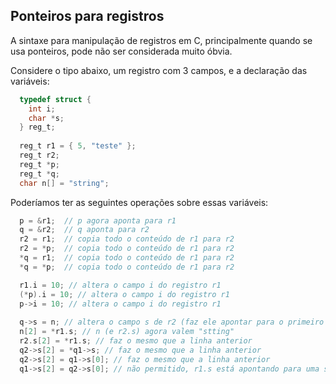 ## Ponteiros para registros

A sintaxe para manipulação de registros em C, principalmente quando se usa ponteiros, pode não ser considerada muito óbvia.

Considere o tipo abaixo, um registro com 3 campos, e a declaração das variáveis:
```c
  typedef struct {
    int i;
    char *s;
  } reg_t;
  
  reg_t r1 = { 5, "teste" };
  reg_t r2;
  reg_t *p;
  reg_t *q;
  char n[] = "string";
```
Poderíamos ter as seguintes operações sobre essas variáveis:
```c
  p = &r1;  // p agora aponta para r1
  q = &r2;  // q aponta para r2
  r2 = r1;  // copia todo o conteúdo de r1 para r2
  r2 = *p;  // copia todo o conteúdo de r1 para r2
  *q = r1;  // copia todo o conteúdo de r1 para r2
  *q = *p;  // copia todo o conteúdo de r1 para r2

  r1.i = 10; // altera o campo i do registro r1
  (*p).i = 10; // altera o campo i do registro r1
  p->i = 10; // altera o campo i do registro r1
  
  q->s = n; // altera o campo s de r2 (faz ele apontar para o primeiro caractere do vetor n, ele estava apontando para o primeiro caractere da string constante "teste", para onde o campo s de r1 ainda está apontado)
  n[2] = *r1.s; // n (e r2.s) agora valem "stting"
  r2.s[2] = *r1.s; // faz o mesmo que a linha anterior
  q2->s[2] = *q1->s; // faz o mesmo que a linha anterior
  q2->s[2] = q1->s[0]; // faz o mesmo que a linha anterior
  q1->s[2] = q2->s[0]; // não permitido, r1.s está apontando para uma string constante, que não pode ser alterada
```
